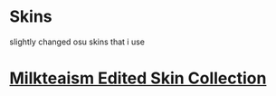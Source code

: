 # Skins
slightly changed osu skins that i use
# [Milkteaism Edited Skin Collection](https://drive.google.com/drive/folders/1AJhMiTvvHA9UZH-M5v5BvoIrKfsvxV32?usp=sharing)
